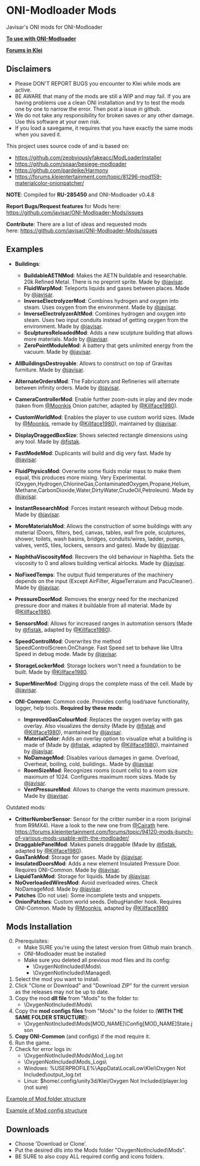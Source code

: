 # ONI-Modloader Mods
Javisar's ONI mods for ONI-Modloader

[**To use with ONI-Modloader**](https://github.com/javisar/ONI-Modloader)

[**Forums in Klei**](https://forums.kleientertainment.com/topic/88186-mod01-oni-modloader/)


Disclaimers
----------
* Please DON'T REPORT BUGS you encounter to Klei while mods are active.
* BE AWARE that many of the mods are still a WIP and may fail. If you are having problems use a clean ONI installation and try to test the mods one by one to narrow the error. Then post a issue in github.
* We do not take any responsibility for broken saves or any other damage. Use this software at your own risk.
* If you load a savegame, it requires that you have exactly the same mods when you saved it.

This project uses source code of and is based on:
* https://github.com/zeobviouslyfakeacc/ModLoaderInstaller
* https://github.com/spaar/besiege-modloader
* https://github.com/pardeike/Harmony
* https://forums.kleientertainment.com/topic/81296-mod159-materialcolor-onionpatcher/


**NOTE**: Compiled for **RU-285450** and ONI-Modloader v0.4.8

**Report Bugs/Request features** for Mods here: https://github.com/javisar/ONI-Modloader-Mods/issues

**Contribute**: There are a list of ideas and requested mods here: https://github.com/javisar/ONI-Modloader-Mods/issues


Examples
--------
* **Buildings**:
  * **BuildableAETNMod**: Makes the AETN buildable and researchable. 20k Refined Metal. There is no preprint sprite. Made by [@javisar](https://github.com/javisar).
  * **FluidWarpMod**: Teleports liquids and gases between places. Made by [@javisar](https://github.com/javisar).
  * **InverseElectrolyzerMod**: Combines hydrogen and oxygen into steam. Uses oxygen from the environment. Made by [@javisar](https://github.com/javisar).
  * **InverseElectrolyzerAltMod**: Combines hydrogen and oxygen into steam. Uses two input conduits instead of getting oxygen from the environment. Made by [@javisar](https://github.com/javisar).
  * **SculpturesReloadedMod**: Adds a new sculpture building that allows more materials. Made by [@javisar](https://github.com/javisar).
  * **ZeroPointModuleMod**: A battery that gets unlimited energy from the vacuum. Made by [@javisar](https://github.com/javisar).
  
* **AllBuildingsDestroyable**: Allows to construct on top of Gravitas furniture. Made by [@javisar](https://github.com/javisar).
* **AlternateOrdersMod**: The Fabricators and Refineries will alternate between infinity orders. Made by [@javisar](https://github.com/javisar).
* **CameraControllerMod**: Enable further zoom-outs in play and dev mode (taken from [@Moonkis](https://github.com/Moonkis) Onion patcher, adapted by [@Killface1980](https://github.com/Killface1980)).
* **CustomWorldMod**: Enables the player to use custom world sizes. (Made by [@Moonkis](https://github.com/Moonkis), remade by [@Killface1980](https://github.com/Killface1980)), maintained by [@javisar](https://github.com/javisar).
* **DisplayDraggedBoxSize**: Shows selected rectangle dimensions using any tool. Made by [@fistak](https://github.com/fistak).
* **FastModeMod**: Duplicants will build and dig very fast. Made by [@javisar](https://github.com/javisar).
* **FluidPhysicsMod**: Overwrite some fluids molar mass to make them equal, this produces more mixing. Very Experimental. (Oxygen,Hydrogen,ChlorineGas,ContaminatedOxygen,Propane,Helium,Methane,CarbonDioxide,Water,DirtyWater,CrudeOil,Petroleum). Made by [@javisar](https://github.com/javisar).
* **InstantResearchMod**: Forces instant research without Debug mode. Made by [@javisar](https://github.com/javisar).
* **MoreMaterialsMod**: Allows the construction of some buildings with any material (Doors, filters, bed, canvas, tables, wall fire pole, sculptures, shower, toilets, wash basins, bridges, conduits/wires, ladder, pumps, valves, ventS, tiles, lockers, sensors and gates). Made by [@javisar](https://github.com/javisar).
* **NaphthaViscosityMod**: Recovers the old behaviour in Naphtha. Sets the viscosity to 0 and allows building vertical airlocks. Made by [@javisar](https://github.com/javisar).
* **NoFixedTemps**: The output fluid temperatures of the machinery depends on the input (Except AirFilter, AlgaeTerraium and PacuCleaner). Made by [@javisar](https://github.com/javisar).
* **PressureDoorMod**: Removes the energy need for the mechanized pressure door and makes it buildable from all material. Made by [@Killface1980](https://github.com/Killface1980).
* **SensorsMod**: Allows for increased ranges in automation sensors (Made by [@fistak](https://github.com/fistak), adapted by [@Killface1980](https://github.com/Killface1980)).
* **SpeedControlMod**: Overwrites the method SpeedControlScreen.OnChange. Fast Speed set to behave like Ultra Speed in debug mode. Made by [@javisar](https://github.com/javisar).
* **StorageLockerMod**: Storage lockers won't need a foundation to be built. Made by [@Killface1980](https://github.com/Killface1980).
* **SuperMinerMod**: Digging drops the complete mass of the cell. Made by [@javisar](https://github.com/javisar).
* **ONI-Common**: Common code. Provides config load/save functionality, logger, help tools. **Required by these mods**:
  * **ImprovedGasColourMod**: Replaces the oxygen overlay with gas overlay. Also visualizes the density (Made by [@fistak](https://github.com/fistak) and [@Killface1980](https://github.com/Killface1980)), maintained by [@javisar](https://github.com/javisar).
  * **MaterialColor**: Adds an overlay option to visualize what a building is made of (Made by [@fistak](https://github.com/fistak), adapted by [@Killface1980](https://github.com/Killface1980)), maintained by [@javisar](https://github.com/javisar).
  * **NoDamageMod**: Disables various damages in game. Overload, Overheat, boiling, cold, buildings.. Made by [@javisar](https://github.com/javisar).
  * **RoomSizeMod**:  Recognizes rooms (count cells) to a room size maximum of 1024. Configures maximum room sizes. Made by [@javisar](https://github.com/javisar).
  * **VentPressureMod**:  Allows to change the vents maximum pressure. Made by [@javisar](https://github.com/javisar).

Outdated mods:
* **CritterNumberSensor**: Sensor for the critter number in a room (original from R9MX4). Have a look to the new one from [@Cairath](https://github.com/Cairath) here. https://forums.kleientertainment.com/forums/topic/94120-mods-bunch-of-various-mods-usable-with-the-modloader/
* **DraggablePanelMod**: Makes panels draggable (Made by [@fistak](https://github.com/fistak), adapted by [@Killface1980](https://github.com/Killface1980)).
* **GasTankMod**: Storage for gases. Made by [@javisar](https://github.com/javisar).
* **InsulatedDoorsMod**: Adds a new element Insulated Pressure Door. Requires ONI-Common. Made by [@javisar](https://github.com/javisar).
* **LiquidTankMod**: Storage for liquids. Made by [@javisar](https://github.com/javisar).
* **NoOverloadedWiresMod**: Avoid overloaded wires. Check NoDamageMod. Made by [@javisar](https://github.com/javisar). 
* **Patches** (Do not use): Some incomplete tests and snippets.
* **OnionPatches**: Custom world seeds. DebugHandler hook. Requires ONI-Common. Made by [@Moonkis](https://github.com/Moonkis), adapted by [@Killface1980](https://github.com/Killface1980)


Mods Installation
-----------------
0. Prerequisites:
   * Make SURE you're using the latest version from Github main branch.
   * ONI-Modloader must be installed
   * Make sure you deleted all previous mod files and its config:
     * \OxygenNotIncluded\Mods\
     * \OxygenNotIncluded\Managed\
1. Select the mod you want to install.
2. Click "Clone or Download" and "Download ZIP" for the current version as the releases may not be up to date.
3. Copy the mod **dll file** from "Mods" to the folder to:
   * \OxygenNotIncluded\Mods\
4. Copy the **mod configs files** from "Mods" to the folder to (**WITH THE SAME FOLDER STRUCTURE**):
   * \OxygenNotIncluded\Mods\[MOD_NAME]\Config\[MOD_NAME]State.json
5. **Copy ONI-Common** (and configs) if the mod require it.
6. Run the game.
7. Check for error logs in:
   * \OxygenNotIncluded\Mods\Mod_Log.txt
   * \OxygenNotIncluded\Mods\_Logs\
   * Windows: %USERPROFILE%\AppData\LocalLow\Klei\Oxygen Not Included\output_log.txt
   * Linux: $home/.config/unity3d/Klei/Oxygen Not Included/player.log (not sure)

[Example of Mod folder structure](https://github.com/javisar/ONI-Modloader/blob/master/.github/modsfolder.png)

[Example of Mod config structure](https://github.com/javisar/ONI-Modloader/blob/master/.github/modconfig.png)


Downloads
---------
* Choose 'Download or Clone'.
* Put the desired dlls into the Mods folder "OxygenNotIncluded\Mods".
* BE SURE to also copy ALL required config and icons folders.


